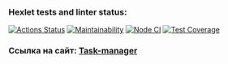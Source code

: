 ### Hexlet tests and linter status:
[![Actions Status](https://github.com/Evgen-Polyanskii/backend-project-lvl4/workflows/hexlet-check/badge.svg)](https://github.com/Evgen-Polyanskii/backend-project-lvl4/actions)
[![Maintainability](https://api.codeclimate.com/v1/badges/e1d6e5e75ec15c3c9fa3/maintainability)](https://codeclimate.com/github/Evgen-Polyanskii/backend-project-lvl4/maintainability)
[![Node CI](https://github.com/Evgen-Polyanskii/backend-project-lvl4/workflows/Node%20CI/badge.svg)](https://github.com/Evgen-Polyanskii/backend-project-lvl4/actions)
[![Test Coverage](https://api.codeclimate.com/v1/badges/e1d6e5e75ec15c3c9fa3/test_coverage)](https://codeclimate.com/github/Evgen-Polyanskii/backend-project-lvl4/test_coverage)

<h3>Ссылка на сайт: <a href = "https://ep-hexlet-task-manager.herokuapp.com/">Task-manager</a></h>
